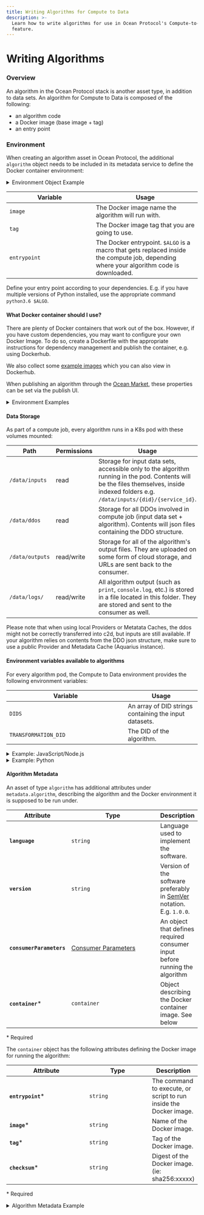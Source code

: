 ```yaml
---
title: Writing Algorithms for Compute to Data
description: >-
  Learn how to write algorithms for use in Ocean Protocol's Compute-to-Data
  feature.
---
```


# Writing Algorithms

### Overview

An algorithm in the Ocean Protocol stack is another asset type, in addition to data sets. An algorithm for Compute to Data is composed of the following:

* an algorithm code
* a Docker image (base image + tag)
* an entry point

### Environment

When creating an algorithm asset in Ocean Protocol, the additional `algorithm` object needs to be included in its metadata service to define the Docker container environment:

<details>

<summary>Environment Object Example</summary>

```json
{ "algorithm": { "container": { "entrypoint": "node $ALGO", "image": "node", "tag": "latest" } } } 
```

</details>

<table><thead><tr><th width="212">Variable</th><th>Usage</th></tr></thead><tbody><tr><td><code>image</code></td><td>The Docker image name the algorithm will run with.</td></tr><tr><td><code>tag</code></td><td>The Docker image tag that you are going to use.</td></tr><tr><td><code>entrypoint</code></td><td>The Docker entrypoint. <code>$ALGO</code> is a macro that gets replaced inside the compute job, depending where your algorithm code is downloaded.</td></tr></tbody></table>

Define your entry point according to your dependencies. E.g. if you have multiple versions of Python installed, use the appropriate command `python3.6 $ALGO`.

#### What Docker container should I use?

There are plenty of Docker containers that work out of the box. However, if you have custom dependencies, you may want to configure your own Docker Image. To do so, create a Dockerfile with the appropriate instructions for dependency management and publish the container, e.g. using Dockerhub.

We also collect some [example images](https://github.com/oceanprotocol/algo\_dockers) which you can also view in Dockerhub.

When publishing an algorithm through the [Ocean Market](https://market.oceanprotocol.com), these properties can be set via the publish UI.

<details>

<summary>Environment Examples</summary>

Run an algorithm written in JavaScript/Node.js, based on Node.js v14:

```json
{
  "algorithm": {
    "container": {
      "entrypoint": "node $ALGO",
      "image": "node",
      "tag": "14"
    }
  }
}
```

Run an algorithm written in Python, based on Python v3.9:

```json
{
  "algorithm": {
    "container": {
      "entrypoint": "python3.9 $ALGO",
      "image": "python",
      "tag": "3.9.4-alpine3.13"
    }
  }
}
```

</details>

#### Data Storage

As part of a compute job, every algorithm runs in a K8s pod with these volumes mounted:

| Path            | Permissions | Usage                                                                                                                                                                                   |
| --------------- | ----------- | --------------------------------------------------------------------------------------------------------------------------------------------------------------------------------------- |
| `/data/inputs`  | read        | Storage for input data sets, accessible only to the algorithm running in the pod. Contents will be the files themselves, inside indexed folders e.g. `/data/inputs/{did}/{service_id}`. |
| `/data/ddos`    | read        | Storage for all DDOs involved in compute job (input data set + algorithm). Contents will json files containing the DDO structure.                                                       |
| `/data/outputs` | read/write  | Storage for all of the algorithm's output files. They are uploaded on some form of cloud storage, and URLs are sent back to the consumer.                                               |
| `/data/logs/`   | read/write  | All algorithm output (such as `print`, `console.log`, etc.) is stored in a file located in this folder. They are stored and sent to the consumer as well.                               |

Please note that when using local Providers or Metatata Caches, the ddos might not be correctly transferred into c2d, but inputs are still available. If your algorithm relies on contents from the DDO json structure, make sure to use a public Provider and Metadata Cache (Aquarius instance).

#### Environment variables available to algorithms

For every algorithm pod, the Compute to Data environment provides the following environment variables:

<table><thead><tr><th width="296">Variable</th><th>Usage</th></tr></thead><tbody><tr><td><code>DIDS</code></td><td>An array of DID strings containing the input datasets.</td></tr><tr><td><code>TRANSFORMATION_DID</code></td><td>The DID of the algorithm.</td></tr></tbody></table>

<details>

<summary>Example: JavaScript/Node.js</summary>

The following is a simple JavaScript/Node.js algorithm, doing a line count for ALL input datasets. The algorithm is not using any environment variables, but instead it's scanning the `/data/inputs` folder.

```js
const fs = require('fs')

const inputFolder = '/data/inputs'
const outputFolder = '/data/outputs'

async function countrows(file) {
  console.log('Start counting for ' + file)
  const fileBuffer = fs.readFileSync(file)
  const toString = fileBuffer.toString()
  const splitLines = toString.split('\n')
  const rows = splitLines.length - 1
  fs.appendFileSync(outputFolder + '/output.log', file + ',' + rows + '\r\n')
  console.log('Finished. We have ' + rows + ' lines')
}

async function processfolder(folder) {
  const files = fs.readdirSync(folder)

  for (const i = 0; i < files.length; i++) {
    const file = files[i]
    const fullpath = folder + '/' + file
    if (fs.statSync(fullpath).isDirectory()) {
      await processfolder(fullpath)
    } else {
      await countrows(fullpath)
    }
  }
}

processfolder(inputFolder)
```

This snippet will create and expose the following files as compute job results to the consumer:

* `/data/outputs/output.log`
* `/data/logs/algo.log`

To run this, use the following container object:

```json
{
  "algorithm": {
    "container": {
      "entrypoint": "node $ALGO",
      "image": "node",
      "tag": "12"
    }
  }
}
```

</details>

<details>

<summary>Example: Python</summary>

A more advanced line counting in Python, which relies on environment variables and constructs a job object, containing all the input files & DDOs

```python
import pandas as pd
import numpy as np
import os
import time
import json

def get_job_details():
    """Reads in metadata information about assets used by the algo"""
    job = dict()
    job['dids'] = json.loads(os.getenv('DIDS', None))
    job['metadata'] = dict()
    job['files'] = dict()
    job['algo'] = dict()
    job['secret'] = os.getenv('secret', None)
    algo_did = os.getenv('TRANSFORMATION_DID', None)
    if job['dids'] is not None:
        for did in job['dids']:
            # get the ddo from disk
            filename = '/data/ddos/' + did
            print(f'Reading json from {filename}')
            with open(filename) as json_file:
                ddo = json.load(json_file)
                # search for metadata service
                for service in ddo['service']:
                    if service['type'] == 'metadata':
                        job['files'][did] = list()
                        index = 0
                        for file in service['attributes']['main']['files']:
                            job['files'][did].append(
                                '/data/inputs/' + did + '/' + str(index))
                            index = index + 1
    if algo_did is not None:
        job['algo']['did'] = algo_did
        job['algo']['ddo_path'] = '/data/ddos/' + algo_did
    return job


def line_counter(job_details):
    """Executes the line counter based on inputs"""
    print('Starting compute job with the following input information:')
    print(json.dumps(job_details, sort_keys=True, indent=4))

    """ Now, count the lines of the first file in first did """
    first_did = job_details['dids'][0]
    filename = job_details['files'][first_did][0]
    non_blank_count = 0
    with open(filename) as infp:
        for line in infp:
            if line.strip():
                non_blank_count += 1
    print ('number of non-blank lines found %d' % non_blank_count)
    """ Print that number to output to generate algo output"""
    f = open("/data/outputs/result", "w")
    f.write(str(non_blank_count))
    f.close()


if __name__ == '__main__':
    line_counter(get_job_details())

```

To run this algorithm, use the following `container` object:

```json
{
  "algorithm": {
    "container": {
      "entrypoint": "python3.6 $ALGO",
      "image": "oceanprotocol/algo_dockers",
      "tag": "python-sql"
    }
  }
}
```

</details>

#### Algorithm Metadata

An asset of type `algorithm` has additional attributes under `metadata.algorithm`, describing the algorithm and the Docker environment it is supposed to be run under.

<table><thead><tr><th>Attribute</th><th width="221.33333333333331">Type</th><th>Description</th></tr></thead><tbody><tr><td><strong><code>language</code></strong></td><td><code>string</code></td><td>Language used to implement the software.</td></tr><tr><td><strong><code>version</code></strong></td><td><code>string</code></td><td>Version of the software preferably in <a href="https://semver.org">SemVer</a> notation. E.g. <code>1.0.0</code>.</td></tr><tr><td><strong><code>consumerParameters</code></strong></td><td><a href="did-ddo.md#consumer-parameters">Consumer Parameters</a></td><td>An object that defines required consumer input before running the algorithm</td></tr><tr><td><strong><code>container</code></strong>*</td><td><code>container</code></td><td>Object describing the Docker container image. See below</td></tr></tbody></table>

\* Required

The `container` object has the following attributes defining the Docker image for running the algorithm:

<table><thead><tr><th width="210">Attribute</th><th width="164.33333333333331">Type</th><th>Description</th></tr></thead><tbody><tr><td><strong><code>entrypoint</code></strong>*</td><td><code>string</code></td><td>The command to execute, or script to run inside the Docker image.</td></tr><tr><td><strong><code>image</code></strong>*</td><td><code>string</code></td><td>Name of the Docker image.</td></tr><tr><td><strong><code>tag</code></strong>*</td><td><code>string</code></td><td>Tag of the Docker image.</td></tr><tr><td><strong><code>checksum</code></strong>*</td><td><code>string</code></td><td>Digest of the Docker image. (ie: sha256:xxxxx)</td></tr></tbody></table>

\* Required

<details>

<summary>Algorithm Metadata Example</summary>

```json
{ 
  "metadata": { 
    "created": "2020-11-15T12:27:48Z", 
    "updated": "2021-05-17T21:58:02Z", 
    "description": "Sample description", 
    "name": "Sample algorithm asset", 
    "type": "algorithm", 
    "author": "OPF", 
    "license": "https://market.oceanprotocol.com/terms", 
    "algorithm": { "language": "Node.js", "version": "1.0.0", 
      "container": { 
        "entrypoint": "node $ALGO", 
        "image": "ubuntu", 
        "tag": "latest", 
        "checksum": "sha256:44e10daa6637893f4276bb8d7301eb35306ece50f61ca34dcab550" 
        }, 
        "consumerParameters": {} 
        } 
  } 
} 
```

</details>
